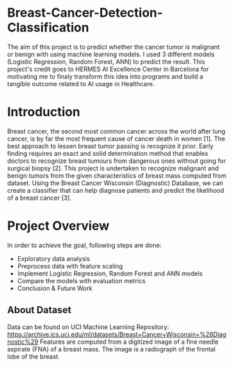 # Breast-Cancer-Detection-Classification
The aim of this project is to predict whether the cancer tumor is malignant or benign with using machine learning models.
I used 3 different models (Logistic Regression, Random Forest, ANN) to predict the result. This project's credit goes to HERMES AI Excellence Center in Barcelona for motivating me to finaly transform this idea into programs and build a tangible outcome related to AI usage in Healthcare. 

# Introduction
Breast cancer, the second most common cancer across the world after lung cancer, is by far the most frequent cause of cancer death in women [1]. The best approach to lessen breast tumor passing is recognize it prior. Early finding requires an exact and solid determination method that enables doctors to recognize breast tumours from dangerous ones without going for surgical biopsy [2]. This project is undertaken to recognize malignant and benign tumors from the given characteristics of breast mass computed from dataset. Using the Breast Cancer Wisconsin (Diagnostic) Database, we can create a classifier that can help diagnose patients and predict the likelihood of a breast cancer [3]. 

# Project Overview
In order to achieve the goal, following steps are done: 
- Exploratory data analysis 
- Preprocess data with feature scaling 
- Implement Logistic Regression, Random Forest and ANN models
- Compare the models with evaluation metrics
- Conclusion & Future Work

## About Dataset
Data can be found on UCI Machine Learning Repository: https://archive.ics.uci.edu/ml/datasets/Breast+Cancer+Wisconsin+%28Diagnostic%29
Features are computed from a digitized image of a fine needle aspirate (FNA) of a breast mass. The image is a radiograph of the frontal lobe of the breast.
